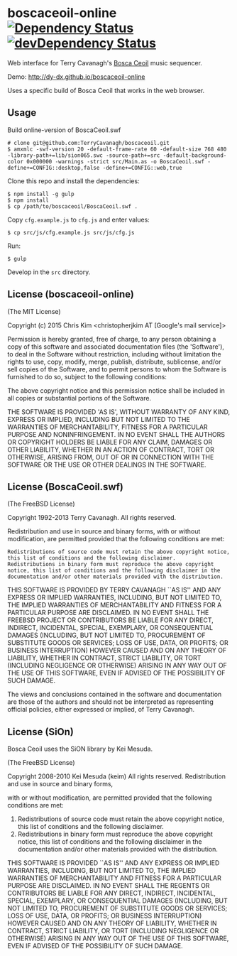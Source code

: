 # boscaceoil-online [![Dependency Status](https://david-dm.org/dy-dx/boscaceoil-online.png)](https://david-dm.org/dy-dx/boscaceoil-online) [![devDependency Status](https://david-dm.org/dy-dx/boscaceoil-online/dev-status.png)](https://david-dm.org/dy-dx/boscaceoil-online#info=devDependencies)


Web interface for Terry Cavanagh's [Bosca Ceoil](http://distractionware.com/blog/2013/08/bosca-ceoil/) music sequencer.

Demo: http://dy-dx.github.io/boscaceoil-online

Uses a specific build of Bosca Ceoil that works in the web browser.


## Usage

Build online-version of BoscaCeoil.swf

    # clone git@github.com:TerryCavanagh/boscaceoil.git
    $ amxmlc -swf-version 20 -default-frame-rate 60 -default-size 768 480 -library-path+=lib/sion065.swc -source-path+=src -default-background-color 0x000000 -warnings -strict src/Main.as -o BoscaCeoil.swf -define+=CONFIG::desktop,false -define+=CONFIG::web,true

Clone this repo and install the dependencies:

    $ npm install -g gulp
    $ npm install
    $ cp /path/to/boscaceoil/BoscaCeoil.swf .

Copy `cfg.example.js` to `cfg.js` and enter values:

    $ cp src/js/cfg.example.js src/js/cfg.js

Run:

    $ gulp

Develop in the `src` directory.



## License (boscaceoil-online)

(The MIT License)

Copyright (c) 2015 Chris Kim \<christopherjkim AT [Google's mail service]\>

Permission is hereby granted, free of charge, to any person obtaining
a copy of this software and associated documentation files (the
'Software'), to deal in the Software without restriction, including
without limitation the rights to use, copy, modify, merge, publish,
distribute, sublicense, and/or sell copies of the Software, and to
permit persons to whom the Software is furnished to do so, subject to
the following conditions:

The above copyright notice and this permission notice shall be
included in all copies or substantial portions of the Software.

THE SOFTWARE IS PROVIDED 'AS IS', WITHOUT WARRANTY OF ANY KIND,
EXPRESS OR IMPLIED, INCLUDING BUT NOT LIMITED TO THE WARRANTIES OF
MERCHANTABILITY, FITNESS FOR A PARTICULAR PURPOSE AND NONINFRINGEMENT.
IN NO EVENT SHALL THE AUTHORS OR COPYRIGHT HOLDERS BE LIABLE FOR ANY
CLAIM, DAMAGES OR OTHER LIABILITY, WHETHER IN AN ACTION OF CONTRACT,
TORT OR OTHERWISE, ARISING FROM, OUT OF OR IN CONNECTION WITH THE
SOFTWARE OR THE USE OR OTHER DEALINGS IN THE SOFTWARE.



## License (BoscaCeoil.swf)

(The FreeBSD License)

Copyright 1992-2013 Terry Cavanagh. All rights reserved.

Redistribution and use in source and binary forms, with or without modification, are permitted provided that the following conditions are met:

    Redistributions of source code must retain the above copyright notice, this list of conditions and the following disclaimer.
    Redistributions in binary form must reproduce the above copyright notice, this list of conditions and the following disclaimer in the documentation and/or other materials provided with the distribution.

THIS SOFTWARE IS PROVIDED BY TERRY CAVANAGH ``AS IS'' AND ANY EXPRESS OR IMPLIED WARRANTIES, INCLUDING, BUT NOT LIMITED TO, THE IMPLIED WARRANTIES OF MERCHANTABILITY AND FITNESS FOR A PARTICULAR PURPOSE ARE DISCLAIMED. IN NO EVENT SHALL THE FREEBSD PROJECT OR CONTRIBUTORS BE LIABLE FOR ANY DIRECT, INDIRECT, INCIDENTAL, SPECIAL, EXEMPLARY, OR CONSEQUENTIAL DAMAGES (INCLUDING, BUT NOT LIMITED TO, PROCUREMENT OF SUBSTITUTE GOODS OR SERVICES; LOSS OF USE, DATA, OR PROFITS; OR BUSINESS INTERRUPTION) HOWEVER CAUSED AND ON ANY THEORY OF LIABILITY, WHETHER IN CONTRACT, STRICT LIABILITY, OR TORT (INCLUDING NEGLIGENCE OR OTHERWISE) ARISING IN ANY WAY OUT OF THE USE OF THIS SOFTWARE, EVEN IF ADVISED OF THE POSSIBILITY OF SUCH DAMAGE.

The views and conclusions contained in the software and documentation are those of the authors and should not be interpreted as representing official policies, either expressed or implied, of Terry Cavanagh.



## License (SiOn)

Bosca Ceoil uses the SiON library by Kei Mesuda.

(The FreeBSD License)

Copyright 2008-2010 Kei Mesuda (keim) All rights reserved.
Redistribution and use in source and binary forms,

with or without modification, are permitted provided that
the following conditions are met:
1. Redistributions of source code must retain the above copyright notice,
   this list of conditions and the following disclaimer.
2. Redistributions in binary form must reproduce the above copyright notice,
   this list of conditions and the following disclaimer in the documentation
   and/or other materials provided with the distribution.

THIS SOFTWARE IS PROVIDED ``AS IS'' AND ANY EXPRESS OR IMPLIED WARRANTIES,
INCLUDING, BUT NOT LIMITED TO, THE IMPLIED WARRANTIES OF MERCHANTABILITY AND
FITNESS FOR A PARTICULAR PURPOSE ARE DISCLAIMED. IN NO EVENT SHALL
THE REGENTS OR CONTRIBUTORS BE LIABLE FOR ANY DIRECT, INDIRECT, INCIDENTAL,
SPECIAL, EXEMPLARY, OR CONSEQUENTIAL DAMAGES (INCLUDING, BUT NOT LIMITED TO,
PROCUREMENT OF SUBSTITUTE GOODS OR SERVICES; LOSS OF USE, DATA, OR PROFITS;
OR BUSINESS INTERRUPTION) HOWEVER CAUSED AND ON ANY THEORY OF LIABILITY,
WHETHER IN CONTRACT, STRICT LIABILITY, OR TORT (INCLUDING NEGLIGENCE OR
OTHERWISE) ARISING IN ANY WAY OUT OF THE USE OF THIS SOFTWARE, EVEN IF
ADVISED OF THE POSSIBILITY OF SUCH DAMAGE.
